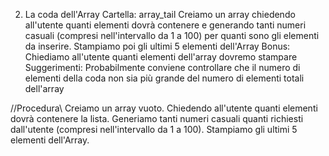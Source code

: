 2. La coda dell'Array
    Cartella: array_tail
        Creiamo un array chiedendo all'utente quanti elementi dovrà contenere e
        generando tanti numeri casuali (compresi nell'intervallo da 1 a 100) per quanti sono gli elementi da inserire.
        Stampiamo poi gli ultimi 5 elementi dell'Array
        Bonus:
        Chiediamo all'utente quanti elementi dell'array dovremo stampare
        Suggerimenti:
        Probabilmente  conviene controllare che il numero di elementi della coda non sia più grande del numero di elementi totali dell'array

//Procedura\\
Creiamo un array vuoto.
Chiedendo all'utente quanti elementi dovrà contenere la lista.
Generiamo tanti numeri casuali quanti richiesti dall'utente (compresi nell'intervallo da 1 a 100).
Stampiamo gli ultimi 5 elementi dell'Array.

